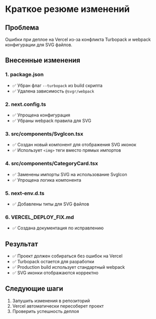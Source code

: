# Краткое резюме изменений

## Проблема
Ошибки при деплое на Vercel из-за конфликта Turbopack и webpack конфигурации для SVG файлов.

## Внесенные изменения

### 1. package.json
- ✅ Убран флаг `--turbopack` из build скрипта
- ✅ Удалена зависимость `@svgr/webpack`

### 2. next.config.ts
- ✅ Упрощена конфигурация
- ✅ Убраны webpack правила для SVG

### 3. src/components/SvgIcon.tsx
- ✅ Создан новый компонент для отображения SVG иконок
- ✅ Использует `<img>` теги вместо прямых импортов

### 4. src/components/CategoryCard.tsx
- ✅ Заменены импорты SVG на использование SvgIcon
- ✅ Упрощена логика компонента

### 5. next-env.d.ts
- ✅ Добавлены типы для SVG файлов

### 6. VERCEL_DEPLOY_FIX.md
- ✅ Создана документация по исправлению

## Результат
- ✅ Проект должен собираться без ошибок на Vercel
- ✅ Turbopack остается для разработки
- ✅ Production build использует стандартный webpack
- ✅ SVG иконки отображаются корректно

## Следующие шаги
1. Запушить изменения в репозиторий
2. Vercel автоматически пересоберет проект
3. Проверить успешность деплоя 